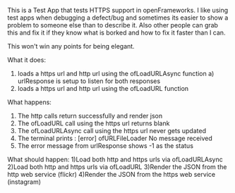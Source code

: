 This is a Test App that tests HTTPS support in openFrameworks. 
I like using test apps when debugging a defect/bug and sometimes its easier to show a problem to someone else than to describe it.
Also other people can grab this and fix it if they know what is borked and how to fix it faster than I can.

This won't win any points for being elegant.  


What it does:

 1) loads a https url and http url using the ofLoadURLAsync function
     a) urlResponse is setup to listen for both responses
 2) loads a https url and http url using the ofLoadURL function 


What happens:
 
 1) The http calls return successfully and render json
 2) The ofLoadURL call using the https url returns blank
 3) The ofLoadURLAsync call using the https url never gets updated
 4) The terminal prints : [error] ofURLFileLoader No message received
 5) The error message from urlResponse shows -1 as the status

What should happen:
 1)Load both http and https urls via ofLoadURLAsync
 2)Load both http and https urls via ofLoadURL
 3)Render the JSON from the http web service  (flickr)
 4)Render the JSON from the https web service (instagram)




